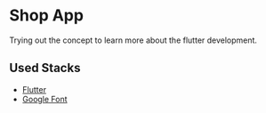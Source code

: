 # Shop App

Trying out the concept to learn more about the flutter development.

## Used Stacks

- [Flutter](https://flutter.dev/)
- [Google Font](https://fonts.google.com/specimen/Barlow+Condensed)